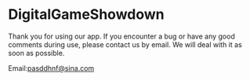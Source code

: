 # DigitalGameShowdown

Thank you for using our app. If you encounter a bug or have any good comments during use, please contact us by email. We will deal with it as soon as possible.

Email:pasddhnf@sina.com
